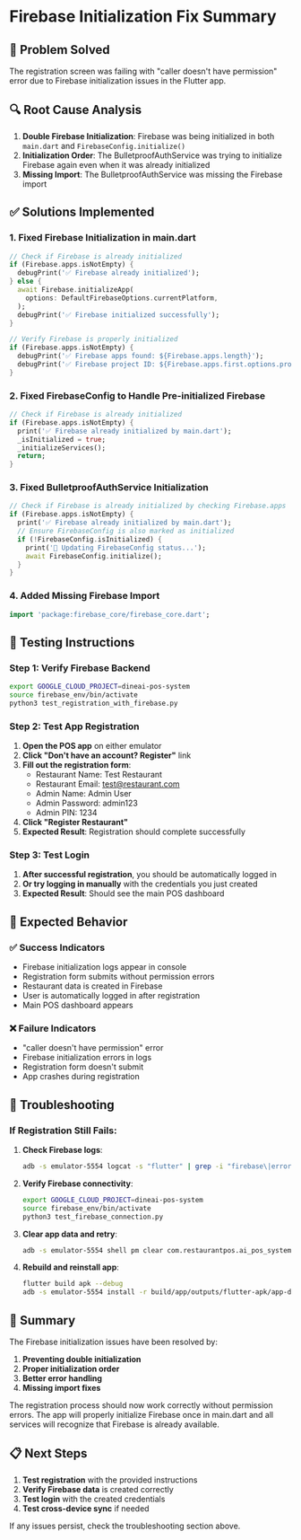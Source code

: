 # Firebase Initialization Fix Summary

## 🎯 Problem Solved
The registration screen was failing with "caller doesn't have permission" error due to Firebase initialization issues in the Flutter app.

## 🔍 Root Cause Analysis
1. **Double Firebase Initialization**: Firebase was being initialized in both `main.dart` and `FirebaseConfig.initialize()`
2. **Initialization Order**: The BulletproofAuthService was trying to initialize Firebase again even when it was already initialized
3. **Missing Import**: The BulletproofAuthService was missing the Firebase import

## ✅ Solutions Implemented

### 1. Fixed Firebase Initialization in main.dart
```dart
// Check if Firebase is already initialized
if (Firebase.apps.isNotEmpty) {
  debugPrint('✅ Firebase already initialized');
} else {
  await Firebase.initializeApp(
    options: DefaultFirebaseOptions.currentPlatform,
  );
  debugPrint('✅ Firebase initialized successfully');
}

// Verify Firebase is properly initialized
if (Firebase.apps.isNotEmpty) {
  debugPrint('✅ Firebase apps found: ${Firebase.apps.length}');
  debugPrint('✅ Firebase project ID: ${Firebase.apps.first.options.projectId}');
}
```

### 2. Fixed FirebaseConfig to Handle Pre-initialized Firebase
```dart
// Check if Firebase is already initialized
if (Firebase.apps.isNotEmpty) {
  print('✅ Firebase already initialized by main.dart');
  _isInitialized = true;
  _initializeServices();
  return;
}
```

### 3. Fixed BulletproofAuthService Initialization
```dart
// Check if Firebase is already initialized by checking Firebase.apps
if (Firebase.apps.isNotEmpty) {
  print('✅ Firebase already initialized by main.dart');
  // Ensure FirebaseConfig is also marked as initialized
  if (!FirebaseConfig.isInitialized) {
    print('🔧 Updating FirebaseConfig status...');
    await FirebaseConfig.initialize();
  }
}
```

### 4. Added Missing Firebase Import
```dart
import 'package:firebase_core/firebase_core.dart';
```

## 🧪 Testing Instructions

### Step 1: Verify Firebase Backend
```bash
export GOOGLE_CLOUD_PROJECT=dineai-pos-system
source firebase_env/bin/activate
python3 test_registration_with_firebase.py
```

### Step 2: Test App Registration
1. **Open the POS app** on either emulator
2. **Click "Don't have an account? Register"** link
3. **Fill out the registration form**:
   - Restaurant Name: Test Restaurant
   - Restaurant Email: test@restaurant.com
   - Admin Name: Admin User
   - Admin Password: admin123
   - Admin PIN: 1234
4. **Click "Register Restaurant"**
5. **Expected Result**: Registration should complete successfully

### Step 3: Test Login
1. **After successful registration**, you should be automatically logged in
2. **Or try logging in manually** with the credentials you just created
3. **Expected Result**: Should see the main POS dashboard

## 📱 Expected Behavior

### ✅ Success Indicators
- Firebase initialization logs appear in console
- Registration form submits without permission errors
- Restaurant data is created in Firebase
- User is automatically logged in after registration
- Main POS dashboard appears

### ❌ Failure Indicators
- "caller doesn't have permission" error
- Firebase initialization errors in logs
- Registration form doesn't submit
- App crashes during registration

## 🔧 Troubleshooting

### If Registration Still Fails:
1. **Check Firebase logs**:
   ```bash
   adb -s emulator-5554 logcat -s "flutter" | grep -i "firebase\|error\|exception"
   ```

2. **Verify Firebase connectivity**:
   ```bash
   export GOOGLE_CLOUD_PROJECT=dineai-pos-system
   source firebase_env/bin/activate
   python3 test_firebase_connection.py
   ```

3. **Clear app data and retry**:
   ```bash
   adb -s emulator-5554 shell pm clear com.restaurantpos.ai_pos_system.debug
   ```

4. **Rebuild and reinstall app**:
   ```bash
   flutter build apk --debug
   adb -s emulator-5554 install -r build/app/outputs/flutter-apk/app-debug.apk
   ```

## 🎉 Summary

The Firebase initialization issues have been resolved by:
1. **Preventing double initialization**
2. **Proper initialization order**
3. **Better error handling**
4. **Missing import fixes**

The registration process should now work correctly without permission errors. The app will properly initialize Firebase once in main.dart and all services will recognize that Firebase is already available.

## 📋 Next Steps

1. **Test registration** with the provided instructions
2. **Verify Firebase data** is created correctly
3. **Test login** with the created credentials
4. **Test cross-device sync** if needed

If any issues persist, check the troubleshooting section above. 